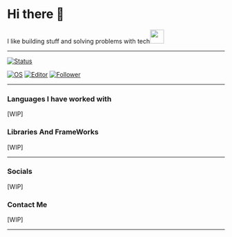 # Hi there 👋

I like building stuff and solving problems with tech<img src="https://media.giphy.com/media/WUlplcMpOCEmTGBtBW/giphy.gif" width="32">

---

[![Status](https://img.shields.io/badge/Status-Stable-success?style=flat-square&logo=gravatar&logoColor=white)](https://en.wikipedia.org/wiki/Life)

[![OS](https://img.shields.io/badge/OS-Linux-informational?style=flat-square&logo=linux&logoColor=white)](https://en.wikipedia.org/wiki/Linux)
[![Editor](https://img.shields.io/badge/Editor-VSCode-blue?style=flat-square&logo=visual-studio-code&logoColor=white)](https://code.visualstudio.com/)
[![Follower](https://img.shields.io/github/followers/noob77777?label=Follow&style=social)](https://github.com/noob77777)

---

### Languages I have worked with

[WIP]

### Libraries And FrameWorks

[WIP]

---

### Socials

[WIP]

### Contact Me

[WIP]

---
